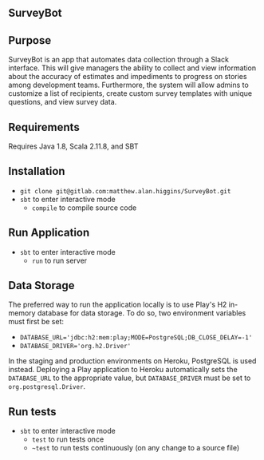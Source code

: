 ## SurveyBot

## Purpose
SurveyBot is an app that automates data collection through a Slack interface. This will give managers the ability to collect and view information about the accuracy of estimates and impediments to progress on stories among development teams. Furthermore, the system will allow admins to customize a list of recipients, create custom survey templates with unique questions, and view survey data.

## Requirements
Requires Java 1.8, Scala 2.11.8, and SBT

## Installation
- `git clone git@gitlab.com:matthew.alan.higgins/SurveyBot.git`
- `sbt` to enter interactive mode
    - `compile` to compile source code

## Run Application
- `sbt` to enter interactive mode
    - `run` to run server

## Data Storage
The preferred way to run the application locally is to use Play's H2 in-memory database for data storage. To do so, two environment variables must first be set:
- `DATABASE_URL='jdbc:h2:mem:play;MODE=PostgreSQL;DB_CLOSE_DELAY=-1'`
- `DATABASE_DRIVER='org.h2.Driver'`

In the staging and production environments on Heroku, PostgreSQL is used instead. Deploying a Play application to Heroku automatically sets the `DATABASE_URL` to the appropriate value, but `DATABASE_DRIVER` must be set to `org.postgresql.Driver`.

## Run tests
- `sbt` to enter interactive mode
    - `test` to run tests once
    - `~test` to run tests continuously (on any change to a source file)
